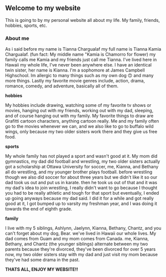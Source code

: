 ## Welcome to my website
This is going to by my personal website all about my life. My family, friends, hobbies, sports, etc.

### About me 
As i said before my name is Tianna Chargualaf my full name is Tianna Kamia Chargualaf. (fun fact: My middle name "Kamia is Chamorro for flower) my family calls me Kamia and my friends just call me Tianna. I've lived here in Hawaii my whole life, I've never been anywhere else. I have an identical twin sister, her name is Kianna. I'm a sophomore at James Campbell Highschool. Im allergic to many things such as my own dog 🙃 and many more things. Lastly my favorite movie genres include, action, drama, romance, comedy, and adventure, basically all of them. 
 
**hobbies** 

 My hobbies include drawing, watching some of my favorite tv shows or movies, hanging out with my friends, working out with my dad, sleeping, and of course hanging out with my family. My favorite things to draw are Grafitti cartoon characters, anything cartoon really. Me and my family often go to the movies whenever we can, and we also like to go to buffalo wild wings, only because my two older sisters work there and they give us free food. 

**sports**
 
 My whole family has not played a sport and wasn't good at it. My mom did gymnastics, my dad did football and wrestling, my two older sisters actually got a scholarship at Ottawa University for soccer, me, Kianna, and Bethany all do wrestling, and my younger brother plays football. before wrestling though we also did soccer for about three years but we didn't like it so our dad took us out and put us in karate. then he took us out of that and it was my dad's idea to join wrestling, I really didn't want to go because I thought you had to be really athletic and tough for that sport but eventually, I ended up going anyways because my dad said. I did it for a while and got really good at it, I got bumped up to varsity my freshman year, and I was doing it towards the end of eighth grade.
 
**family**

 I live with my 5 siblings, Ashlynn, Jaelynn, Kianna, Bethany, Chantz, and you can't forget about my dog, Bear. we've lived in Hawaii our whole lives. My dad comes from Guam and my mom comes from Canada. me, Kianna, Bethany, and Chantz (the younger siblings) alternate between my two parents because they're divorced, they've been divorced for over 5 years now, my two older sisters stay with my dad and just visit my mom because they've had some drama in the past. 
 
 **THATS ALL, ENJOY MY WEBSITE!!**
